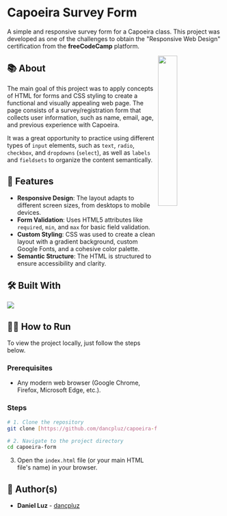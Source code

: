 # Capoeira Survey Form

A simple and responsive survey form for a Capoeira class. This project was developed as one of the challenges to obtain the "Responsive Web Design" certification from the **freeCodeCamp** platform.

<picture>
  <img src="https://user-images.githubusercontent.com/64702639/223899033-65ae999f-313f-4688-af25-7c64b15375a9.gif" align="right" width="30%"/>
</picture>

## 📚 About

The main goal of this project was to apply concepts of HTML for forms and CSS styling to create a functional and visually appealing web page. The page consists of a survey/registration form that collects user information, such as name, email, age, and previous experience with Capoeira.

It was a great opportunity to practice using different types of `input` elements, such as `text`, `radio`, `checkbox`, and `dropdowns` (`select`), as well as `labels` and `fieldsets` to organize the content semantically.

## 📌 Features

-   **Responsive Design**: The layout adapts to different screen sizes, from desktops to mobile devices.
-   **Form Validation**: Uses HTML5 attributes like `required`, `min`, and `max` for basic field validation.
-   **Custom Styling**: CSS was used to create a clean layout with a gradient background, custom Google Fonts, and a cohesive color palette.
-   **Semantic Structure**: The HTML is structured to ensure accessibility and clarity.

## 🛠 Built With

<a href="#">
  <img src="https://skillicons.dev/icons?i=html,css" />
</a>

## 👨‍💻 How to Run

To view the project locally, just follow the steps below.

### Prerequisites

-   Any modern web browser (Google Chrome, Firefox, Microsoft Edge, etc.).

### Steps

```bash
# 1. Clone the repository
git clone [https://github.com/dancpluz/capoeira-form.git](https://github.com/dancpluz/capoeira-form.git)
````

```bash
# 2. Navigate to the project directory
cd capoeira-form
```

3.  Open the `index.html` file (or your main HTML file's name) in your browser.


## 👥 Author(s)

  - **Daniel Luz** - [dancpluz](https://github.com/dancpluz)
